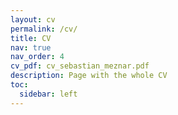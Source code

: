 ```yaml
---
layout: cv
permalink: /cv/
title: CV
nav: true
nav_order: 4
cv_pdf: cv_sebastian_meznar.pdf
description: Page with the whole CV
toc:
  sidebar: left
---
```

